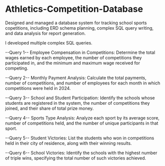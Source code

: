 # Athletics-Competition-Database
Designed and managed a database system for tracking school sports copetitions, including ERD schema planning, complex SQL query writing, and data analysis for report generation.

I developed multiple complex SQL queries.

--Query 1--
Employee Compensation in Competitions:
Determine the total wages earned by each employee, the number of competitions they participated in, and the minimum and maximum wage received for competing.

--Query 2--
Monthly Payment Analysis:
Calculate the total payments, number of competitions, and number of employees for each month in which competitions were held in 2024.

--Query 3--
School and Student Participation:
Identify the schools whose students are registered in the system, the number of competitions they joined, and their share of total prize money.

--Query 4--
Sports Type Analysis:
Analyze each sport by its average score, number of competitions held, and the number of unique participants in that sport.

--Query 5--
Student Victories:
List the students who won in competitions held in their city of residence, along with their winning results.

--Query 6--
School Victories:
Identify the schools with the highest number of triple wins, specifying the total number of such victories achieved.


